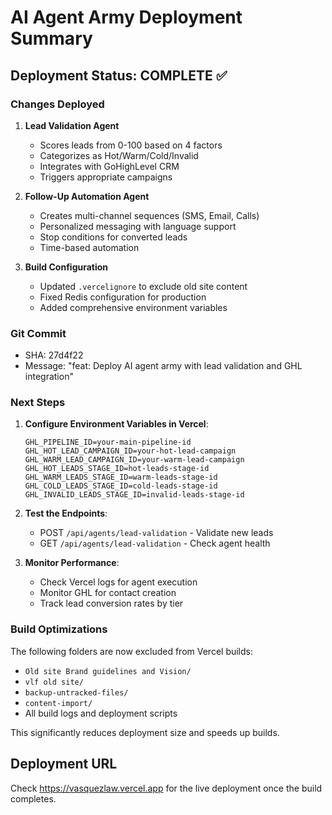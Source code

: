 # AI Agent Army Deployment Summary

## Deployment Status: COMPLETE ✅

### Changes Deployed

1. **Lead Validation Agent**
   - Scores leads from 0-100 based on 4 factors
   - Categorizes as Hot/Warm/Cold/Invalid
   - Integrates with GoHighLevel CRM
   - Triggers appropriate campaigns

2. **Follow-Up Automation Agent**
   - Creates multi-channel sequences (SMS, Email, Calls)
   - Personalized messaging with language support
   - Stop conditions for converted leads
   - Time-based automation

3. **Build Configuration**
   - Updated `.vercelignore` to exclude old site content
   - Fixed Redis configuration for production
   - Added comprehensive environment variables

### Git Commit
- SHA: 27d4f22
- Message: "feat: Deploy AI agent army with lead validation and GHL integration"

### Next Steps

1. **Configure Environment Variables in Vercel**:
   ```
   GHL_PIPELINE_ID=your-main-pipeline-id
   GHL_HOT_LEAD_CAMPAIGN_ID=your-hot-lead-campaign
   GHL_WARM_LEAD_CAMPAIGN_ID=your-warm-lead-campaign
   GHL_HOT_LEADS_STAGE_ID=hot-leads-stage-id
   GHL_WARM_LEADS_STAGE_ID=warm-leads-stage-id
   GHL_COLD_LEADS_STAGE_ID=cold-leads-stage-id
   GHL_INVALID_LEADS_STAGE_ID=invalid-leads-stage-id
   ```

2. **Test the Endpoints**:
   - POST `/api/agents/lead-validation` - Validate new leads
   - GET `/api/agents/lead-validation` - Check agent health

3. **Monitor Performance**:
   - Check Vercel logs for agent execution
   - Monitor GHL for contact creation
   - Track lead conversion rates by tier

### Build Optimizations

The following folders are now excluded from Vercel builds:
- `Old site Brand guidelines and Vision/`
- `vlf old site/`
- `backup-untracked-files/`
- `content-import/`
- All build logs and deployment scripts

This significantly reduces deployment size and speeds up builds.

## Deployment URL
Check https://vasquezlaw.vercel.app for the live deployment once the build completes.